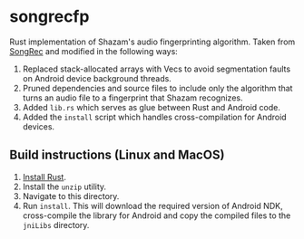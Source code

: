 # songrecfp
Rust implementation of Shazam's audio fingerprinting algorithm. Taken from 
[SongRec](https://github.com/marin-m/SongRec) and modified in the following ways:

1. Replaced stack-allocated arrays with Vecs to avoid segmentation faults on Android device background threads.
2. Pruned dependencies and source files to include only the algorithm that turns an audio file to a fingerprint that Shazam recognizes.
3. Added `lib.rs` which serves as glue between Rust and Android code.
4. Added the `install` script which handles cross-compilation for Android devices.

## Build instructions (Linux and MacOS)
1. [Install Rust](https://www.rust-lang.org/tools/install).
2. Install the `unzip` utility.
3. Navigate to this directory.
4. Run `install`. This will download the required version of Android NDK, cross-compile the library
for Android and copy the compiled files to the `jniLibs` directory.